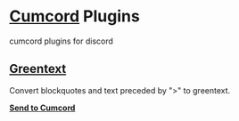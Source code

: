 # [Cumcord](https://cumcord.com) Plugins

cumcord plugins for discord

## [Greentext](https://github.com/x6r/cummies/tree/master/Greentext)

Convert blockquotes and text preceded by \">\" to greentext.

**[Send to Cumcord](https://send.cumcord.com/#https://cc.x4.pm/Greentext/)**
